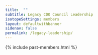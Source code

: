 ```yaml
---
title:  ""
subtitle: Legacy CDO Council Leadership
isotopeSettings: members
layout: defaultwithbanner
sidenav: false
permalink: /legacy-leadership/
---
```



{% include past-members.html %}


